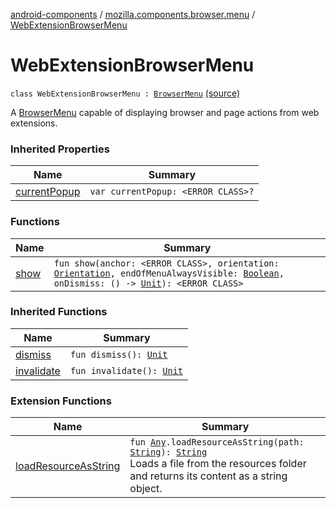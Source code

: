 [android-components](../../index.md) / [mozilla.components.browser.menu](../index.md) / [WebExtensionBrowserMenu](./index.md)

# WebExtensionBrowserMenu

`class WebExtensionBrowserMenu : `[`BrowserMenu`](../-browser-menu/index.md) [(source)](https://github.com/mozilla-mobile/android-components/blob/master/components/browser/menu/src/main/java/mozilla/components/browser/menu/WebExtensionBrowserMenu.kt#L26)

A [BrowserMenu](../-browser-menu/index.md) capable of displaying browser and page actions from web extensions.

### Inherited Properties

| Name | Summary |
|---|---|
| [currentPopup](../-browser-menu/current-popup.md) | `var currentPopup: <ERROR CLASS>?` |

### Functions

| Name | Summary |
|---|---|
| [show](show.md) | `fun show(anchor: <ERROR CLASS>, orientation: `[`Orientation`](../-browser-menu/-orientation/index.md)`, endOfMenuAlwaysVisible: `[`Boolean`](https://kotlinlang.org/api/latest/jvm/stdlib/kotlin/-boolean/index.html)`, onDismiss: () -> `[`Unit`](https://kotlinlang.org/api/latest/jvm/stdlib/kotlin/-unit/index.html)`): <ERROR CLASS>` |

### Inherited Functions

| Name | Summary |
|---|---|
| [dismiss](../-browser-menu/dismiss.md) | `fun dismiss(): `[`Unit`](https://kotlinlang.org/api/latest/jvm/stdlib/kotlin/-unit/index.html) |
| [invalidate](../-browser-menu/invalidate.md) | `fun invalidate(): `[`Unit`](https://kotlinlang.org/api/latest/jvm/stdlib/kotlin/-unit/index.html) |

### Extension Functions

| Name | Summary |
|---|---|
| [loadResourceAsString](../../mozilla.components.support.test.file/kotlin.-any/load-resource-as-string.md) | `fun `[`Any`](https://kotlinlang.org/api/latest/jvm/stdlib/kotlin/-any/index.html)`.loadResourceAsString(path: `[`String`](https://kotlinlang.org/api/latest/jvm/stdlib/kotlin/-string/index.html)`): `[`String`](https://kotlinlang.org/api/latest/jvm/stdlib/kotlin/-string/index.html)<br>Loads a file from the resources folder and returns its content as a string object. |
